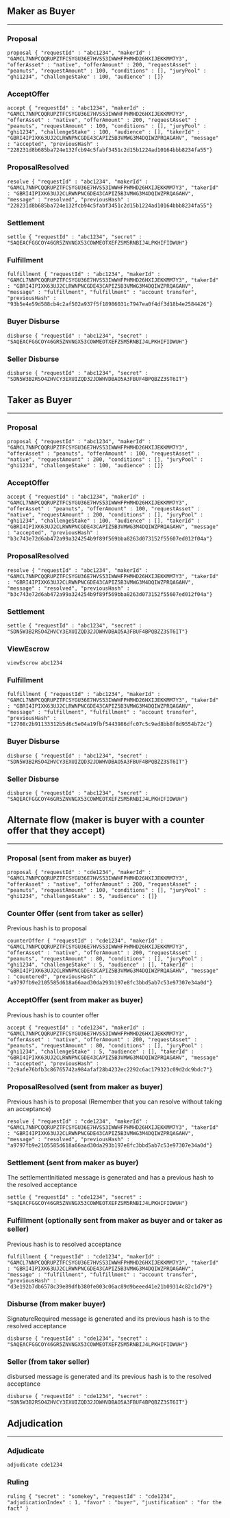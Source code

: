 ## Maker as Buyer
---

### Proposal
~~~
proposal { "requestId" : "abc1234", "makerId" : "GAMCL7NNPCQQRUPZTFCSYGU36E7HVS53IWWHFPHMHD26HXIJEKKMM7Y3", "offerAsset" : "native", "offerAmount" : 200, "requestAsset" : "peanuts", "requestAmount" : 100, "conditions" : [], "juryPool" : "ghi1234", "challengeStake" : 100, "audience" : []}
~~~

### AcceptOffer
~~~
accept { "requestId" : "abc1234", "makerId" : "GAMCL7NNPCQQRUPZTFCSYGU36E7HVS53IWWHFPHMHD26HXIJEKKMM7Y3", "offerAsset" : "native", "offerAmount" : 200, "requestAsset" : "peanuts", "requestAmount" : 100, "conditions" : [], "juryPool" : "ghi1234", "challengeStake" : 100, "audience" : [], "takerId" : "GBRI4IPIXK63UJ2CLRWNPNCGDE43CAPIZ5B3VMWG3M4DQIWZPRQAGAHV", "message" : "accepted", "previousHash" : "228231d8b685ba724e132fcb94c5fabf3451c2d15b1224ad10164bbb8234fa55"}
~~~

### ProposalResolved
~~~
resolve { "requestId" : "abc1234", "makerId" : "GAMCL7NNPCQQRUPZTFCSYGU36E7HVS53IWWHFPHMHD26HXIJEKKMM7Y3", "takerId" : "GBRI4IPIXK63UJ2CLRWNPNCGDE43CAPIZ5B3VMWG3M4DQIWZPRQAGAHV", "message" : "resolved", "previousHash" : "228231d8b685ba724e132fcb94c5fabf3451c2d15b1224ad10164bbb8234fa55"}
~~~

### Settlement
~~~
settle { "requestId" : "abc1234", "secret" : "SAQEACFGGCOY46GR5ZNVNGX53COWMEOTXEFZSM5RNBIJ4LPKHIFIDWUH"}
~~~

### Fulfillment 
~~~
fulfillment { "requestId" : "abc1234", "makerId" : "GAMCL7NNPCQQRUPZTFCSYGU36E7HVS53IWWHFPHMHD26HXIJEKKMM7Y3", "takerId" : "GBRI4IPIXK63UJ2CLRWNPNCGDE43CAPIZ5B3VMWG3M4DQIWZPRQAGAHV", "message" : "fulfillment", "fulfillment" : "account transfer", "previousHash" : "93b5e4e59d588cb4c2af502a937f5f18986031c7947ea0f4df3d18b4e2584426"}
~~~

### Buyer Disburse
~~~
disburse { "requestId" : "abc1234", "secret" : "SAQEACFGGCOY46GR5ZNVNGX53COWMEOTXEFZSM5RNBIJ4LPKHIFIDWUH"}
~~~

### Seller Disburse
~~~
disburse { "requestId" : "abc1234", "secret" : "SDN5W3B2RSO4ZHVCY3EXUIZQD32JDWHVDBAO5A3FBUF4BPQBZZ3ST6IT"}
~~~


## Taker as Buyer
---

### Proposal
~~~
proposal { "requestId" : "abc1234", "makerId" : "GAMCL7NNPCQQRUPZTFCSYGU36E7HVS53IWWHFPHMHD26HXIJEKKMM7Y3", "offerAsset" : "peanuts", "offerAmount" : 100, "requestAsset" : "native", "requestAmount" : 200, "conditions" : [], "juryPool" : "ghi1234", "challengeStake" : 100, "audience" : []}
~~~

### AcceptOffer
~~~
accept { "requestId" : "abc1234", "makerId" : "GAMCL7NNPCQQRUPZTFCSYGU36E7HVS53IWWHFPHMHD26HXIJEKKMM7Y3", "offerAsset" : "peanuts", "offerAmount" : 100, "requestAsset" : "native", "requestAmount" : 200, "conditions" : [], "juryPool" : "ghi1234", "challengeStake" : 100, "audience" : [], "takerId" : "GBRI4IPIXK63UJ2CLRWNPNCGDE43CAPIZ5B3VMWG3M4DQIWZPRQAGAHV", "message" : "accepted", "previousHash" : "b3c743e72d6ab472a99a324254b9f89f569bba8263d073152f55607ed012f04a"}
~~~

### ProposalResolved
~~~
resolve { "requestId" : "abc1234", "makerId" : "GAMCL7NNPCQQRUPZTFCSYGU36E7HVS53IWWHFPHMHD26HXIJEKKMM7Y3", "takerId" : "GBRI4IPIXK63UJ2CLRWNPNCGDE43CAPIZ5B3VMWG3M4DQIWZPRQAGAHV", "message" : "resolved", "previousHash" : "b3c743e72d6ab472a99a324254b9f89f569bba8263d073152f55607ed012f04a"}
~~~

### Settlement
~~~
settle { "requestId" : "abc1234", "secret" : "SDN5W3B2RSO4ZHVCY3EXUIZQD32JDWHVDBAO5A3FBUF4BPQBZZ3ST6IT"}
~~~

### ViewEscrow
~~~
viewEscrow abc1234
~~~

### Fulfillment 
~~~
fulfillment { "requestId" : "abc1234", "makerId" : "GAMCL7NNPCQQRUPZTFCSYGU36E7HVS53IWWHFPHMHD26HXIJEKKMM7Y3", "takerId" : "GBRI4IPIXK63UJ2CLRWNPNCGDE43CAPIZ5B3VMWG3M4DQIWZPRQAGAHV", "message" : "fulfillment", "fulfillment" : "account transfer", "previousHash" : "12708c2b91133312b5d6c5e04a19fbf5443986dfc07c5c9ed8bb8f8d9554b72c"}
~~~

### Buyer Disburse
~~~
disburse { "requestId" : "abc1234", "secret" : "SDN5W3B2RSO4ZHVCY3EXUIZQD32JDWHVDBAO5A3FBUF4BPQBZZ3ST6IT"}
~~~

### Seller Disburse
~~~
disburse { "requestId" : "abc1234", "secret" : "SAQEACFGGCOY46GR5ZNVNGX53COWMEOTXEFZSM5RNBIJ4LPKHIFIDWUH"}
~~~

## Alternate flow (maker is buyer with a counter offer that they accept)
---

### Proposal (sent from maker as buyer)
~~~
proposal { "requestId" : "cde1234", "makerId" : "GAMCL7NNPCQQRUPZTFCSYGU36E7HVS53IWWHFPHMHD26HXIJEKKMM7Y3", "offerAsset" : "native", "offerAmount" : 200, "requestAsset" : "peanuts", "requestAmount" : 100, "conditions" : [], "juryPool" : "ghi1234", "challengeStake" : 5, "audience" : []}
~~~

### Counter Offer (sent from taker as seller)
Previous hash is to proposal
~~~
counterOffer { "requestId" : "cde1234", "makerId" : "GAMCL7NNPCQQRUPZTFCSYGU36E7HVS53IWWHFPHMHD26HXIJEKKMM7Y3", "offerAsset" : "native", "offerAmount" : 200, "requestAsset" : "peanuts", "requestAmount" : 80, "conditions" : [], "juryPool" : "ghi1234", "challengeStake" : 5, "audience" : [], "takerId" : "GBRI4IPIXK63UJ2CLRWNPNCGDE43CAPIZ5B3VMWG3M4DQIWZPRQAGAHV", "message" : "countered", "previousHash" : "a9797fb9e2105585d618a66aad30da293b197e8fc3bbd5ab7c53e97307e34a0d"}
~~~

### AcceptOffer (sent from maker as buyer)
Previous hash is to counter offer
~~~
accept { "requestId" : "cde1234", "makerId" : "GAMCL7NNPCQQRUPZTFCSYGU36E7HVS53IWWHFPHMHD26HXIJEKKMM7Y3", "offerAsset" : "native", "offerAmount" : 200, "requestAsset" : "peanuts", "requestAmount" : 80, "conditions" : [], "juryPool" : "ghi1234", "challengeStake" : 5, "audience" : [], "takerId" : "GBRI4IPIXK63UJ2CLRWNPNCGDE43CAPIZ5B3VMWG3M4DQIWZPRQAGAHV", "message" : "accepted", "previousHash" : "2c9afe76bfb3c86765742a984afaf28b4232ec2292c6ac179323c09d2dc9bdc7"}
~~~

### ProposalResolved (sent from maker as buyer)
Previous hash is to proposal (Remember that you can resolve without taking an acceptance)
~~~
resolve { "requestId" : "cde1234", "makerId" : "GAMCL7NNPCQQRUPZTFCSYGU36E7HVS53IWWHFPHMHD26HXIJEKKMM7Y3", "takerId" : "GBRI4IPIXK63UJ2CLRWNPNCGDE43CAPIZ5B3VMWG3M4DQIWZPRQAGAHV", "message" : "resolved", "previousHash" : "a9797fb9e2105585d618a66aad30da293b197e8fc3bbd5ab7c53e97307e34a0d"}
~~~

### Settlement (sent from maker as buyer)
The settlementInitiated message is generated and has a previous hash to the resolved acceptance
~~~
settle { "requestId" : "cde1234", "secret" : "SAQEACFGGCOY46GR5ZNVNGX53COWMEOTXEFZSM5RNBIJ4LPKHIFIDWUH"}
~~~

### Fulfillment  (optionally sent from maker as buyer and or taker as seller)
Previous hash is to resolved acceptance
~~~
fulfillment { "requestId" : "cde1234", "makerId" : "GAMCL7NNPCQQRUPZTFCSYGU36E7HVS53IWWHFPHMHD26HXIJEKKMM7Y3", "takerId" : "GBRI4IPIXK63UJ2CLRWNPNCGDE43CAPIZ5B3VMWG3M4DQIWZPRQAGAHV", "message" : "fulfillment", "fulfillment" : "account transfer", "previousHash" : "d3e192b7db6578c39e89dfb380fe003c06ac89d9beeed41e21b09314c82c1d79"}
~~~

### Disburse (from maker buyer)
SignatureRequired message is generated and its previous hash is to the resolved acceptance
~~~
disburse { "requestId" : "cde1234", "secret" : "SAQEACFGGCOY46GR5ZNVNGX53COWMEOTXEFZSM5RNBIJ4LPKHIFIDWUH"}
~~~

### Seller (from taker seller) 
disbursed message is generated and its previous hash is to the resolved acceptance
~~~
disburse { "requestId" : "cde1234", "secret" : "SDN5W3B2RSO4ZHVCY3EXUIZQD32JDWHVDBAO5A3FBUF4BPQBZZ3ST6IT"}
~~~

## Adjudication
---

### Adjudicate
~~~
adjudicate cde1234
~~~

### Ruling
~~~
ruling { "secret" : "somekey", "requestId" : "cde1234", "adjudicationIndex" : 1, "favor" : "buyer", "justification" : "for the fact" }
~~~